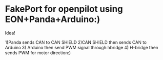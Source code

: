 # FakePort for openpilot using EON+Panda+Arduino:)


Idea!

1)Panda sends CAN to CAN SHIELD 
2)CAN SHIELD then sends CAN to Arduino
3) Arduino  then send PWM signal through hbridge 
4) H-bridge then sends PWM for motor direction:) 
